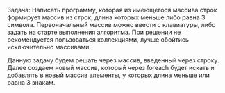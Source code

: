 Задача: Написать программу, которая из имеющегося массива строк формирует массив из строк, длина которых меньше либо равна 3 символа. Первоначальный массив можно ввести с клавиатуры, либо задать на старте выполнения алгоритма. При решении не рекомендуется пользоваться коллекциями, лучше обойтись исключительно массивами.

Данную задачу будем решать через массив, введенный через строку. Далее создаем новый массив, который через foreach  будет искать и добавлять в новый массив элементы, у которых длина меньше или равна 3 знакам. 
